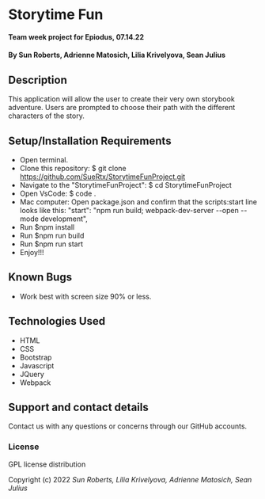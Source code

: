 # Storytime Fun

#### Team week project for Epiodus, 07.14.22

#### By Sun Roberts, Adrienne Matosich, Lilia Krivelyova, Sean Julius

## Description

This application will allow the user to create their very own storybook adventure. 
Users are prompted to choose their path with the different characters of the story. 

## Setup/Installation Requirements 

* Open terminal.
* Clone this repository: $ git clone https://github.com/SueRtx/StorytimeFunProject.git
* Navigate to the "StorytimeFunProject": $ cd StorytimeFunProject
* Open VsCode: $ code .
* Mac computer: Open package.json and confirm that the scripts:start line looks like this:
    "start": "npm run build;  webpack-dev-server --open --mode development",
* Run $npm install 
* Run $npm run build 
* Run $npm run start
* Enjoy!!!
  
## Known Bugs

* Work best with screen size 90% or less.
  
## Technologies Used

* HTML
* CSS
* Bootstrap
* Javascript
* JQuery
* Webpack 

## Support and contact details

Contact us with any questions or concerns through our GitHub accounts. 

### License

GPL license distribution

Copyright (c) 2022 *Sun Roberts, Lilia Krivelyova, Adrienne Matosich, Sean Julius*

